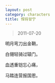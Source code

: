 ```yaml
---
layout: post
category: characters
title: 悍将甘宁
---
```


> 2011-07-20

明月弯刀出金鞘，

白翎轻骑过辕门。

血透重铠忘心痛，

马踏连营报国恩。
